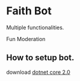 # Faith Bot
Multiple functionalities.

Fun
Moderation

## How to setup bot.
  download
  <a href="https://dot.net">dotnet core 2.0</a>
 

